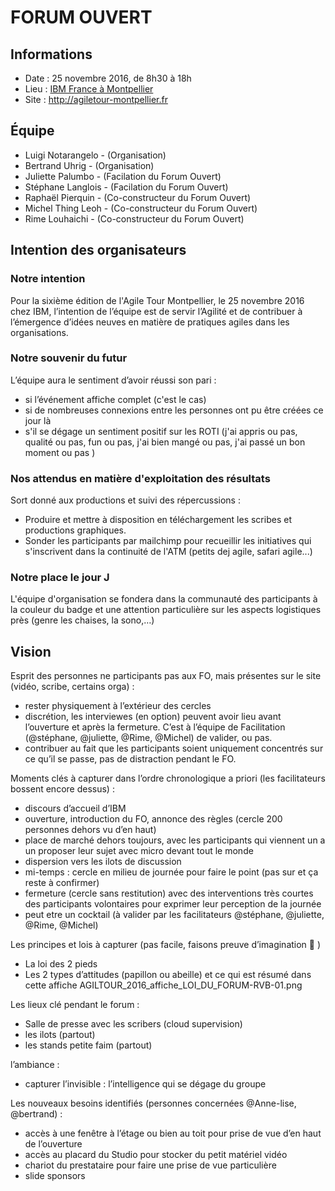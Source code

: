# FORUM OUVERT

## Informations

* Date : 25 novembre 2016, de 8h30 à 18h 
* Lieu : [IBM France à Montpellier](https://www.openstreetmap.org/search?query=ibm%20montpellier#map=16/43.6172/3.9075)
* Site : http://agiletour-montpellier.fr

## Équipe

* Luigi Notarangelo - (Organisation)
* Bertrand Uhrig - (Organisation)
* Juliette Palumbo - (Facilation du Forum Ouvert)
* Stéphane Langlois - (Facilation du Forum Ouvert)
* Raphaël Pierquin - (Co-constructeur du Forum Ouvert)
* Michel Thing Leoh - (Co-constructeur du Forum Ouvert)
* Rime Louhaichi - (Co-constructeur du Forum Ouvert)

## Intention des organisateurs

### Notre intention
Pour la sixième édition de l'Agile Tour Montpellier, le 25 novembre 2016 chez IBM, l’intention de l’équipe est de servir l’Agilité et de contribuer à l’émergence d’idées neuves en matière de pratiques agiles dans les organisations.


### Notre souvenir du futur
L’équipe aura le sentiment d’avoir réussi son pari :

* si l’événement affiche complet (c'est le cas) 
* si de nombreuses connexions entre les personnes ont pu être créées ce jour là
* s'il se dégage un sentiment positif sur les ROTI (j'ai appris ou pas, qualité ou pas, fun ou pas, j'ai bien mangé ou pas, j'ai passé un bon moment ou pas )

### Nos attendus en matière d'exploitation des résultats 

Sort donné aux productions et suivi des répercussions :

* Produire et mettre à disposition en téléchargement les scribes et productions graphiques.
* Sonder les participants par mailchimp pour recueillir les initiatives qui s'inscrivent dans la continuité de l'ATM (petits dej agile, safari agile...)

### Notre place le jour J
L'équipe d'organisation se fondera dans la communauté des participants à la couleur du badge et une attention particulière sur les aspects logistiques près (genre les chaises, la sono,…)

## Vision

Esprit des personnes ne participants pas aux FO, mais présentes sur le site (vidéo, scribe, certains orga) :
* rester physiquement à l’extérieur des cercles
* discrétion, les interviewes (en option) peuvent avoir lieu avant l’ouverture et après la fermeture. C’est à l’équipe de Facilitation (@stéphane, @juliette, @Rime, @Michel) de valider, ou pas.
* contribuer au fait que les participants soient uniquement concentrés sur ce qu’il se passe, pas de distraction pendant le FO. 

Moments clés à capturer dans l’ordre chronologique a priori (les facilitateurs bossent encore dessus) :
* discours d’accueil d’IBM
* ouverture, introduction du FO, annonce des règles (cercle 200 personnes dehors vu d’en haut)
* place de marché dehors toujours, avec les participants qui viennent un a un proposer leur sujet avec micro devant tout le monde
* dispersion vers les ilots de discussion
* mi-temps : cercle en milieu de journée pour faire le point (pas sur et ça reste à confirmer)
* fermeture (cercle sans restitution) avec des interventions très courtes des participants volontaires pour exprimer leur perception de la journée
* peut etre un cocktail (à valider par les facilitateurs @stéphane, @juliette, @Rime, @Michel) 

Les principes et lois à capturer (pas facile, faisons preuve d’imagination 🙂 )
* La loi des 2 pieds
* Les 2 types d’attitudes (papillon ou abeille) et ce qui est résumé dans cette affiche
AGILTOUR_2016_affiche_LOI_DU_FORUM-RVB-01.png

Les lieux clé pendant le forum :
* Salle de presse avec les scribers (cloud supervision)
* les ilots (partout)
* les stands petite faim (partout)

l’ambiance :
* capturer l’invisible : l’intelligence qui se dégage du groupe

Les nouveaux besoins identifiés (personnes concernées @Anne-lise, @bertrand) :
* accès à une fenêtre à l’étage ou bien au toit pour prise de vue d’en haut de l’ouverture
* accès au placard du Studio pour stocker du petit matériel vidéo
* chariot du prestataire pour faire une prise de vue particulière
* slide sponsors
